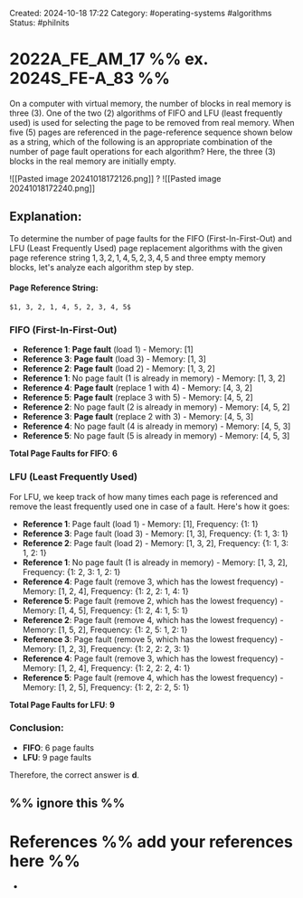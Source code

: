 Created: 2024-10-18 17:22
Category: #operating-systems #algorithms 
Status: #philnits


# 2022A_FE_AM_17 %% ex. 2024S_FE-A_83 %%

On a computer with virtual memory, the number of blocks in real memory is three (3). One of the two (2) algorithms of FIFO and LFU (least frequently used) is used for selecting the page to be removed from real memory. When five (5) pages are referenced in the page-reference sequence shown below as a string, which of the following is an appropriate combination of the number of page fault operations for each algorithm? Here, the three (3) blocks in the real memory are initially empty.

![[Pasted image 20241018172126.png]]
? 
![[Pasted image 20241018172240.png]]
## **Explanation:**

To determine the number of page faults for the FIFO (First-In-First-Out) and LFU (Least Frequently Used) page replacement algorithms with the given page reference string $1, 3, 2, 1, 4, 5, 2, 3, 4, 5$ and three empty memory blocks, let's analyze each algorithm step by step.
#### **Page Reference String:**
	$1, 3, 2, 1, 4, 5, 2, 3, 4, 5$
### **FIFO (First-In-First-Out)**
- **Reference 1**: **Page fault** (load 1) - Memory: [1]
- **Reference 3**: **Page fault** (load 3) - Memory: [1, 3]
- **Reference 2**: **Page fault** (load 2) - Memory: [1, 3, 2]
- **Reference 1**: No page fault (1 is already in memory) - Memory: [1, 3, 2]
- **Reference 4**: **Page fault** (replace 1 with 4) - Memory: [4, 3, 2]
- **Reference 5**: **Page fault** (replace 3 with 5) - Memory: [4, 5, 2]
- **Reference 2**: No page fault (2 is already in memory) - Memory: [4, 5, 2]
- **Reference 3**: **Page fault** (replace 2 with 3) - Memory: [4, 5, 3]
- **Reference 4**: No page fault (4 is already in memory) - Memory: [4, 5, 3]
- **Reference 5**: No page fault (5 is already in memory) - Memory: [4, 5, 3]

**Total Page Faults for FIFO**: **6**
### **LFU (Least Frequently Used)**
For LFU, we keep track of how many times each page is referenced and remove the least frequently used one in case of a fault. Here's how it goes:
- **Reference 1**: Page fault (load 1) - Memory: [1], Frequency: {1: 1}
- **Reference 3**: Page fault (load 3) - Memory: [1, 3], Frequency: {1: 1, 3: 1}
- **Reference 2**: Page fault (load 2) - Memory: [1, 3, 2], Frequency: {1: 1, 3: 1, 2: 1}
- **Reference 1**: No page fault (1 is already in memory) - Memory: [1, 3, 2], Frequency: {1: 2, 3: 1, 2: 1}
- **Reference 4**: Page fault (remove 3, which has the lowest frequency) - Memory: [1, 2, 4], Frequency: {1: 2, 2: 1, 4: 1}
- **Reference 5**: Page fault (remove 2, which has the lowest frequency) - Memory: [1, 4, 5], Frequency: {1: 2, 4: 1, 5: 1}
- **Reference 2**: Page fault (remove 4, which has the lowest frequency) - Memory: [1, 5, 2], Frequency: {1: 2, 5: 1, 2: 1}
- **Reference 3**: Page fault (remove 5, which has the lowest frequency) - Memory: [1, 2, 3], Frequency: {1: 2, 2: 2, 3: 1}
- **Reference 4**: Page fault (remove 3, which has the lowest frequency) - Memory: [1, 2, 4], Frequency: {1: 2, 2: 2, 4: 1}
- **Reference 5**: Page fault (remove 4, which has the lowest frequency) - Memory: [1, 2, 5], Frequency: {1: 2, 2: 2, 5: 1}

**Total Page Faults for LFU**: **9**

### **Conclusion:**
- **FIFO**: 6 page faults
- **LFU**: 9 page faults

Therefore, the correct answer is **d**.









%% ignore this %%
---









# References %% add your references here %%
- 